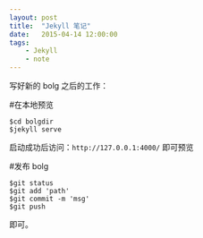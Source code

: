```yaml
---
layout: post
title:  "Jekyll 笔记"
date:   2015-04-14 12:00:00
tags:
    - Jekyll
    - note
---
```

写好新的 bolg 之后的工作：

#在本地预览
	
	$cd bolgdir
	$jekyll serve

启动成功后访问：`http://127.0.0.1:4000/` 即可预览

#发布 bolg

	$git status
	$git add 'path'
	$git commit -m 'msg'
	$git push

即可。